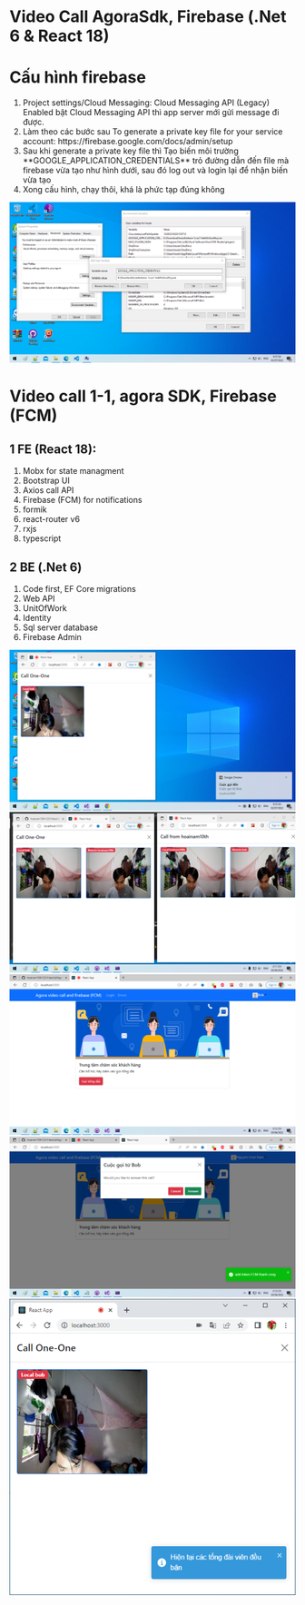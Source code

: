 # Video Call AgoraSdk, Firebase (.Net 6 & React 18)
# Cấu hình firebase
<ol>
  <li>Project settings/Cloud Messaging: Cloud Messaging API (Legacy)  Enabled
bật Cloud Messaging API thì app server mới gửi message đi được.</li>
  <li>Làm theo các bước sau To generate a private key file for your service account: https://firebase.google.com/docs/admin/setup</li>
  <li>Sau khi generate a private key file thì Tạo biến môi trường **GOOGLE_APPLICATION_CREDENTIALS** trỏ đường dẫn đến file mà firebase vừa tạo như hình dưới, sau đó log out và login lại để nhận biến vừa tạo</li>
  <li>Xong cấu hình, chạy thôi, khá là phức tạp đúng không</li>
</ol>

![biến môi trường](enviroment.png)

# Video call 1-1, agora SDK, Firebase (FCM)
## 1 FE (React 18):
<ol>
  <li>Mobx for state managment</li>
  <li>Bootstrap UI</li>
  <li>Axios call API</li>
  <li>Firebase (FCM) for notifications</li>
  <li>formik</li>
  <li>react-router v6</li>
  <li>rxjs</li>
  <li>typescript</li>
</ol>

## 2 BE (.Net 6)
<ol>
  <li>Code first, EF Core migrations</li>
  <li>Web API</li>
  <li>UnitOfWork</li>
  <li>Identity</li>
  <li>Sql server database</li>
  <li>Firebase Admin</li>
</ol>

![video call 1](background.png)
![video call 1](agora1.png)
![video call 1](agora2.png)
![video call 1](agora3.png)
![video call 1](agora4.png)

